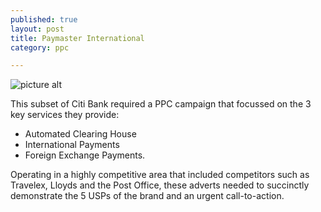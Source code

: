 ```yaml
---
published: true
layout: post
title: Paymaster International
category: ppc

---
```


![picture alt](http://i.imgur.com/qeA9qXE.png?1)

This subset of Citi Bank required a PPC campaign that focussed on the 3 key services they provide:

* Automated Clearing House
* International Payments
* Foreign Exchange Payments.

Operating in a highly competitive area that included competitors such as Travelex, Lloyds and the Post Office, these adverts needed to succinctly demonstrate the 5 USPs of the brand and an urgent call-to-action.
